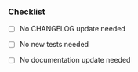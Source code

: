 
<!--
Thank you for contributing to capa! <3

Please read capa's CONTRIBUTING guide if you haven't done so already.
It contains helpful information about how to contribute to capa. Check https://github.com/fireeye/capa/blob/master/.github/CONTRIBUTING.md

Please describe the changes in this pull request (PR). Include your motivation and context to help us review.

Please mention the issue your PR addresses (if any):
closes #issue_number
-->


### Checklist

<!-- CHANGELOG.md has a `master (unreleased)` section. Please add bug fixes, new features, breaking changes and anything else you think is worthwhile mentioning in the release notes to this file. -->
- [ ] No CHANGELOG update needed
<!-- Tests prove that your fix/work as expected and ensure it doesn't break on the feature. -->
- [ ] No new tests needed
<!-- Please help us keeping capa documentation up-to-date -->
- [ ] No documentation update needed
